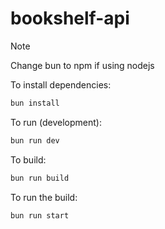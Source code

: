 # bookshelf-api

> [!NOTE]
> Change bun to npm if using nodejs

To install dependencies:

```bash
bun install
```

To run (development):

```bash
bun run dev
```

To build:

```bash
bun run build
```

To run the build:

```bash
bun run start
```
